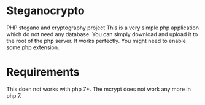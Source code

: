 # Steganocrypto
PHP stegano and cryptography project
This is a very simple php application which do not need any database.
You can simply download and upload it to the root of the php server. It works perfectly. 
You might need to enable some php extension.

# Requirements
This doen not works with php 7+. The mcrypt does not work any more in php 7.

